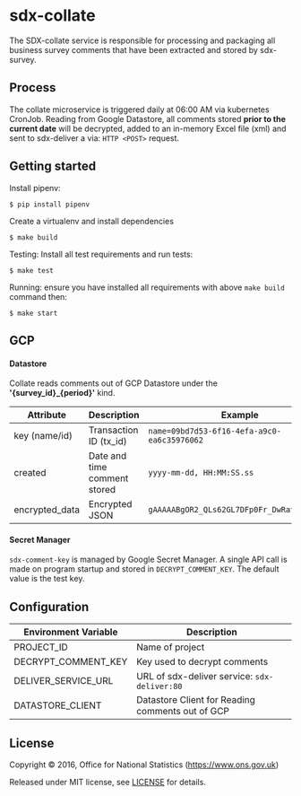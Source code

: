 # sdx-collate

The SDX-collate service is responsible for processing and packaging all business survey comments that have been
extracted and stored by sdx-survey.

## Process

The collate microservice is triggered daily at 06:00 AM via kubernetes CronJob. Reading from Google Datastore, all comments 
stored **prior to the current date** will be decrypted, added to an in-memory Excel file (xml) and sent to sdx-deliver a via:
`HTTP <POST>` request.

## Getting started
Install pipenv:
```shell
$ pip install pipenv
```

Create a virtualenv and install dependencies
```shell
$ make build
```

Testing:
Install all test requirements and run tests:
```shell
$ make test
```

Running:
ensure you have installed all requirements with above `make build` command then:
```shell
$ make start
```

## GCP

#### Datastore
Collate reads comments out of GCP Datastore under the **'{survey_id}_{period}'** kind.

| Attribute       | Description                  | Example
|-----------------|------------------------------|----------------
| key (name/id)   | Transaction ID (tx_id)       | `name=09bd7d53-6f16-4efa-a9c0-ea6c35976062`
| created         | Date and time comment stored | `yyyy-mm-dd, HH:MM:SS.ss`
| encrypted_data  | Encrypted JSON               | `gAAAAABgOR2_QLs62GL7DFp0Fr_DwRatIQlWK...`

#### Secret Manager
`sdx-comment-key` is managed by Google Secret Manager. A single API call is made on program startup
and stored in `DECRYPT_COMMENT_KEY`. The default value is the test key.

## Configuration
| Environment Variable    | Description
|-------------------------|------------------------------------
| PROJECT_ID              | Name of project
| DECRYPT_COMMENT_KEY     | Key used to decrypt comments
| DELIVER_SERVICE_URL     | URL of sdx-deliver service: `sdx-deliver:80`
| DATASTORE_CLIENT        | Datastore Client for Reading comments out of GCP

## License

Copyright © 2016, Office for National Statistics (https://www.ons.gov.uk)

Released under MIT license, see [LICENSE](LICENSE) for details.